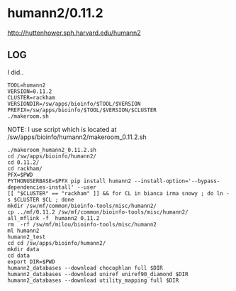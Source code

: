 humann2/0.11.2
========================

<http://huttenhower.sph.harvard.edu/humann2>

LOG
---

I did..

    TOOL=humann2
    VERSION=0.11.2
    CLUSTER=rackham
    VERSIONDIR=/sw/apps/bioinfo/$TOOL/$VERSION
    PREFIX=/sw/apps/bioinfo/$TOOL/$VERSION/$CLUSTER
    ./makeroom.sh

NOTE: I use  script which is located at /sw/apps/bioinfo/humann2/makeroom_0.11.2.sh

    ./makeroom_humann2_0.11.2.sh
    cd /sw/apps/bioinfo/humann2/
    cd 0.11.2/
    cd rackham/
    PFX=$PWD
    PYTHONUSERBASE=$PFX pip install humann2 --install-option='--bypass-dependencies-install' --user
    [[ "$CLUSTER" == "rackham" ]] && for CL in bianca irma snowy ; do ln -s $CLUSTER $CL ; done
    mkdir /sw/mf/common/bioinfo-tools/misc/humann2/
    cp ../mf/0.11.2 /sw/mf/common/bioinfo-tools/misc/humann2/
    all_mflink -f  humann2 0.11.2
    rm  -rf /sw/mf/milou/bioinfo-tools/misc/humann2
    ml humann2
    humann2_test
    cd cd /sw/apps/bioinfo/humann2/
    mkdir data
    cd data
    export DIR=$PWD
    humann2_databases --download chocophlan full $DIR
    humann2_databases --download uniref uniref90_diamond $DIR 
    humann2_databases --download utility_mapping full $DIR

